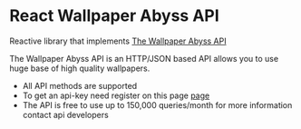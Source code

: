 # React Wallpaper Abyss API
Reactive library that implements [The Wallpaper Abyss API](https://wall.alphacoders.com/api.php) 


The Wallpaper Abyss API is an HTTP/JSON based API allows you to use huge base of high quality wallpapers.

- All API methods are supported
- To get an api-key need register on this page [page](https://wall.alphacoders.com/api_signup.php)  
- The API is free to use up to 150,000 queries/month for more information contact api developers


        



